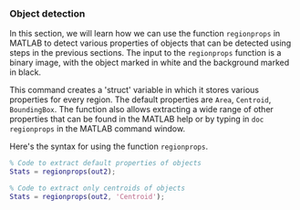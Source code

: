 ### Object detection

In this section, we will learn how we can use the function `regionprops` in MATLAB to detect various properties of objects that can be detected using steps in the previous sections. The input to the `regionprops` function is a binary image, with the object marked in white and the background marked in black.

This command creates a 'struct' variable in which it stores various properties for every region. The default properties are `Area`, `Centroid`, `BoundingBox`. The function also allows extracting a wide range of other properties that can be found in the MATLAB help or by typing in `doc regionprops` in the MATLAB command window.

Here's the syntax for using the function `regionprops`.

```MATLAB
% Code to extract default properties of objects
Stats = regionprops(out2);

% Code to extract only centroids of objects
Stats = regionprops(out2, 'Centroid');
```
